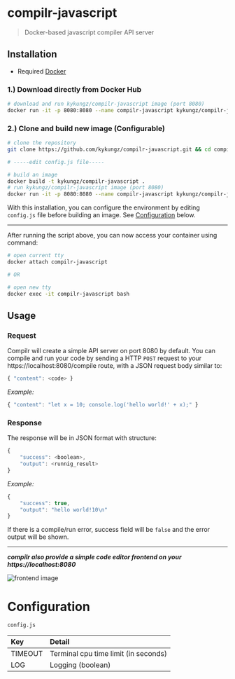 # compilr-javascript
> Docker-based javascript compiler API server

## Installation
- Required [Docker](https://www.docker.com/)

### 1.) Download directly from Docker Hub

```bash
# download and run kykungz/compilr-javascript image (port 8080)
docker run -it -p 8080:8080 --name compilr-javascript kykungz/compilr-javascript
```

### 2.) Clone and build new image (Configurable)

```bash
# clone the repository
git clone https://github.com/kykungz/compilr-javascript.git && cd compilr-javascript

# -----edit config.js file-----

# build an image
docker build -t kykungz/compilr-javascript .
# run kykungz/compilr-javascript image (port 8080)
docker run -it -p 8080:8080 --name compilr-javascript kykungz/compilr-javascript
```
With this installation, you can configure the environment by editing `config.js` file before building an image. See [Configuration](#configuration)
below.

---
After running the script above, you can now access your container using command:
```bash
# open current tty
docker attach compilr-javascript

# OR

# open new tty
docker exec -it compilr-javascript bash
```
## Usage
### Request
Compilr will create a simple API server on port 8080 by default. You can compile and run your code by sending a HTTP `POST` request to your https://localhost:8080/compile route, with a JSON request body similar to:
```javascript
{ "content": <code> }
```
*Example:*
```javascript
{ "content": "let x = 10; console.log('hello world!' + x);" }
```
### Response
The response will be in JSON format with structure:
```javascript
{
    "success": <boolean>,
    "output": <runnig_result>
}
```
*Example:*
```javascript
{
    "success": true,
    "output": "hello world!10\n"
}
```
If there is a compile/run error, success field will be `false` and the error output will be shown.

---
***compilr also provide a simple code editor frontend on your https://localhost:8080***

![frontend image](https://github.com/kykungz/compilr/blob/master/compilr.png)

# Configuration
`config.js`

| Key     | Detail     |
| :------------- | :------------- |
| TIMEOUT       | Terminal cpu time limit (in seconds)       |
| LOG       | Logging (boolean)       |

